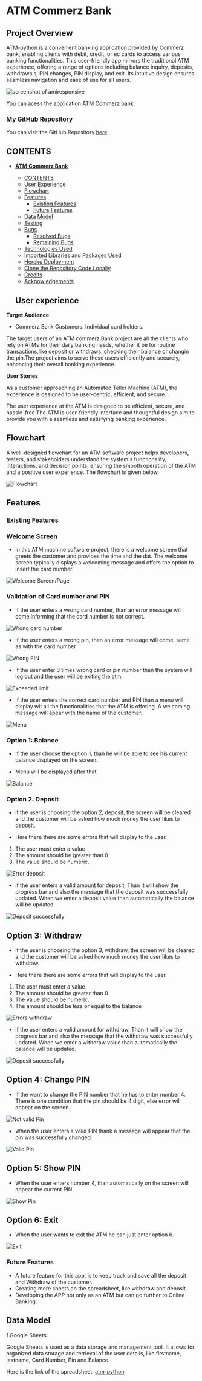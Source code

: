 # **ATM Commerz Bank**

## Project Overview

ATM-python is a convenient banking application provided by Commerz bank, enabling clients with debit, credit, or ec cards to access various banking functionalities. This user-friendly app mirrors the traditional ATM experience, offering a range of options including balance inquiry, deposits, withdrawals, PIN changes, PIN display, and exit. Its intuitive design ensures seamless navigation and ease of use for all users.

![screenshot of amiresponsive](document/amiresponsive.png)

You can acess the application [ATM Commerz bank](https://atm-python-58b3ab8a62e4.herokuapp.com/)

### My GitHub Repository

You can visit the GitHub Repository [here](https://github.com/alsona1188/atm-python)

## CONTENTS

- [**ATM Commerz Bank**](#atm-python)
  - [CONTENTS](#contents)
  - [User Experience](#user-experience)
  - [Flowchart](#flowchart)  
  - [Features](#features)
    - [Existing Features](#existing-features)
    - [Future Features](#future-features)
  - [Data Model](#data-model)  
  - [Testing](#testing)
  - [Bugs](#bugs)
    - [Resolved Bugs](#resolved-bugs)
    - [Remaining Bugs](#remaining-bugs)
  - [Technologies Used](#technologies-used)
  - [Imported Libraries and Packages Used](#imported-libraries-and-packages-used) 
  - [Heroku Deployment](#heroku-deployment)
  - [Clone the Repository Code Locally](#clone-the-repository-code-locally)
  - [Credits](#credits)
  - [Acknowledgements](#acknowledgements)

  ## User experience
__Target Audience__

  - Commerz Bank Customers: Individual card holders.

  The target users of an ATM commerz Bank project are all the clients who rely on ATMs for their daily banking needs, whether it be for routine transactions,like deposit or withdraws, checking their balance or changin the pin.The project aims to serve these users efficiently and securely, enhancing their overall banking experience.

__User Stories__

As a customer approaching an Automated Teller Machine (ATM), the experience is designed to be user-centric, efficient, and secure. 

The user experience at the ATM is designed to be efficient, secure, and hassle-free.The ATM is user-friendly interface and thoughtful design aim to provide you with a seamless and satisfying banking experience.

## Flowchart
A well-designed flowchart for an ATM software project helps developers, testers, and stakeholders understand the system's functionality, interactions, and decision points, ensuring the smooth operation of the ATM and a positive user experience. The flowchart is given below.

![Flowchart](document/atm_flowchart.png)

## Features

### Existing Features

### Welcome Screen
- In this ATM machine software project, there is a welcome screen that greets the customer and provides the time and the dat. The welcome screen typically displays a welcoming message and offers the option to insert the card number.

![Welcome Screen/Page](document/welcome_screen.png)

### Validation of Card number and PIN
- If the user enters a wrong card number, than an error message will come informing that the card number is not correct.

![Wrong card number](document/card_number_wrong.png)

- If the user enters a wrong pin, than an error message will come, same as with the card number

![Wrong PIN](document/wrong_pin.png)

- If the user enter 3 times wrong card or pin number than the system will log out and the user will be exiting the atm. 

![Exceeded limit](document/exceeded_limit.png)

- If the user enters the correct card number and PIN than a menu will display wit all the functionalities that the ATM is offering. A welcoming message will apear with the name of the customer. 

![Menu](document/menu.png)

### Option 1: Balance
 - If the user choose the option 1, than he will be able to see his current balance displayed on the screen.

 - Menu will be displayed after that.

![Balance](document/balance.png) 

### Option 2: Deposit

- if the user is choosing the option 2, deposit, the screen will be cleared and the customer will be asked how much money the user likes to deposit.

 - Here there there are some errors that will display to the user. 
  1. The user must enter a value
  2. The amount should be greater than 0
  3. The value should be numeric. 

![Error deposit](document/error_deposit.png)

- if the user enters a valid amount for deposit, Than it will show the progress bar and also the message that the deposit was successfully updated. When we enter a deposit value than automatically the balance will be updated. 

![Deposit successfully](document/valid_amount_deposit.png)

## Option 3: Withdraw

- if the user is choosing the option 3, withdraw, the screen will be cleared and the customer will be asked how much money the user likes to withdraw.

 - Here there there are some errors that will display to the user. 
  1. The user must enter a value
  2. The amount should be greater than 0
  3. The value should be numeric. 
  4. The amount should be less or equal to the balance

![Errors withdraw](document/errors_withdraw.png)

- if the user enters a valid amount for withdraw, Than it will show the progress bar and also the message that the withdraw was successfully updated. When we enter a withdraw value than automatically the balance will be updated. 

![Deposit successfully](document/valid_amount_withdraw.png)

## Option 4: Change PIN

- If the want to change the PIN number that he has to enter number 4. There is one condition that the pin should be 4 digit, else error will appear on the screen. 

![Not valid Pin](document/4-digit_pin.png)

- When the user enters a valid PIN thank a message will appear that the pin was successfully changed.

![Valid Pin](document/valid_new_pin.png)

## Option 5: Show PIN

- When the user enters number 4, than automatically on the screen will appear the current PIN. 

![Show Pin](document/show_pin.png)

## Option 6: Exit

- When the user wants to exit the ATM he can just enter option 6. 

![Exit](document/exit.png)

### Future Features

- A future feature for this app, is to keep track and save all the deposit and Withdraw of the customer.
- Creating more sheets on the spreadsheet, like withdraw and deposit. 
- Developing the APP not only as an ATM but can go further to Online Banking.

## Data Model

1.Google Sheets:

Google Sheets is used as a data storage and management tool. It allows for organized data storage and retrieval of the user details, like firstname, lastname, Card Number, Pin and Balance.

Here is the link of the spreadsheet:
[atm-python](https://docs.google.com/spreadsheets/d/1LVCX2QFLkQlBhcHl-c_47eY1clq3Ybq8vf8vXKG5wV8/edit?usp=sharing)




































     
   
